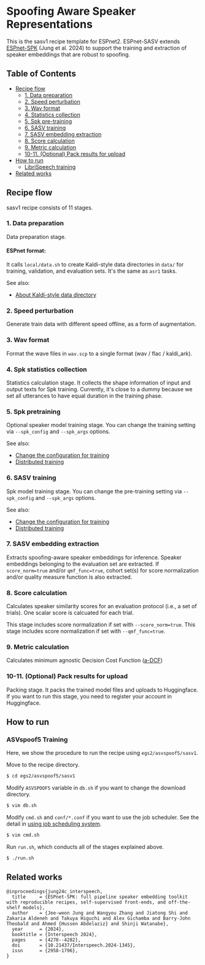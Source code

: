 # Spoofing Aware Speaker Representations

This is the sasv1 recipe template for ESPnet2.
ESPnet-SASV extends [ESPnet-SPK](https://www.isca-archive.org/interspeech_2024/jung24c_interspeech.pdf) (Jung et al. 2024) to support the training and extraction of speaker embeddings that are robust to spoofing.

## Table of Contents

* [Recipe flow](#recipe-flow)
  * [1\. Data preparation](#1-data-preparation)
  * [2\. Speed perturbation](#2-speed-perturbation)
  * [3\. Wav format](#3-wav-format)
  * [4\. Statistics collection](#4-spk-statistics-collection)
  * [5\. Spk pre-training](#5-spk-pretraining)
  * [6\. SASV training](#6-sasv-training)
  * [7\. SASV embedding extraction](#7-sasv-embedding-extraction)
  * [8\. Score calculation](#8-score-calculation)
  * [9\. Metric calculation](#9-metric-calculation)
  * [10\-11\. (Optional) Pack results for upload](#10-11-optional-pack-results-for-upload)
* [How to run](#how-to-run)
  * [LibriSpeech training](#librispeech-training)
* [Related works](#related-works)

## Recipe flow

sasv1 recipe consists of 11 stages.

### 1. Data preparation

Data preparation stage.

#### ESPnet format:

It calls `local/data.sh` to create Kaldi-style data directories in `data/` for training, validation, and evaluation sets. It's the same as `asr1` tasks.

See also:
- [About Kaldi-style data directory](https://github.com/espnet/espnet/tree/master/egs2/TEMPLATE#about-kaldi-style-data-directory)

### 2. Speed perturbation
Generate train data with different speed offline, as a form of augmentation.

### 3. Wav format

Format the wave files in `wav.scp` to a single format (wav / flac / kaldi_ark).

### 4. Spk statistics collection

Statistics calculation stage.
It collects the shape information of input and output texts for Spk training.
Currently, it's close to a dummy because we set all utterances to have equal
duration in the training phase.

### 5. Spk pretraining

Optional speaker model training stage.
You can change the training setting via `--spk_config` and `--spk_args` options.

See also:
- [Change the configuration for training](https://espnet.github.io/espnet/espnet2_training_option.html)
- [Distributed training](https://espnet.github.io/espnet/espnet2_distributed.html)

### 6. SASV training

Spk model training stage.
You can change the pre-training setting via `--spk_config` and `--spk_args` options.

See also:
- [Change the configuration for training](https://espnet.github.io/espnet/espnet2_training_option.html)
- [Distributed training](https://espnet.github.io/espnet/espnet2_distributed.html)


### 7. SASV embedding extraction
Extracts spoofing-aware speaker embeddings for inference.
Speaker embeddings belonging to the evaluation set are extracted.
If `score_norm=true` and/or `qmf_func=true`, cohort set(s) for score normalization and/or quality measure function is also extracted.

### 8. Score calculation
Calculates speaker similarity scores for an evaluation protocol (i.e., a set of trials).
One scalar score is calcuated for each trial.

This stage includes score normalization if set with `--score_norm=true`.
This stage includes score normalization if set with `--qmf_func=true`.

### 9. Metric calculation
Calculates minimum agnostic Decision Cost Function ([a-DCF](https://arxiv.org/abs/2403.01355))

### 10-11. (Optional) Pack results for upload

Packing stage.
It packs the trained model files and uploads to Huggingface.
If you want to run this stage, you need to register your account in Huggingface.

## How to run

### ASVspoof5 Training
Here, we show the procedure to run the recipe using `egs2/asvspoof5/sasv1`.

Move to the recipe directory.
```sh
$ cd egs2/asvspoof5/sasv1
```

Modify `ASVSPOOF5` variable in `db.sh` if you want to change the download directory.
```sh
$ vim db.sh
```

Modify `cmd.sh` and `conf/*.conf` if you want to use the job scheduler.
See the detail in [using job scheduling system](https://espnet.github.io/espnet/parallelization.html).
```sh
$ vim cmd.sh
```

Run `run.sh`, which conducts all of the stages explained above.
```sh
$ ./run.sh
```

## Related works
```
@inproceedings{jung24c_interspeech,
  title     = {ESPnet-SPK: full pipeline speaker embedding toolkit with reproducible recipes, self-supervised front-ends, and off-the-shelf models},
  author    = {Jee-weon Jung and Wangyou Zhang and Jiatong Shi and Zakaria Aldeneh and Takuya Higuchi and Alex Gichamba and Barry-John Theobald and Ahmed {Hussen Abdelaziz} and Shinji Watanabe},
  year      = {2024},
  booktitle = {Interspeech 2024},
  pages     = {4278--4282},
  doi       = {10.21437/Interspeech.2024-1345},
  issn      = {2958-1796},
}
```
